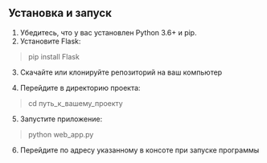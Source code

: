 ## Установка и запуск

1. Убедитесь, что у вас установлен Python 3.6+ и pip.
2. Установите Flask:

 > pip install Flask

3. Скачайте или клонируйте репозиторий на ваш компьютер

4. Перейдите в директорию проекта:

> cd путь_к_вашему_проекту

5. Запустите приложение:

> python web_app.py

6. Перейдите по адресу указанному в консоте при запуске программы
